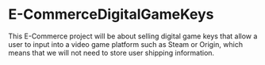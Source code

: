 # E-CommerceDigitalGameKeys
This E-Commerce project will be about selling digital game keys that allow a user to input into a video game platform such as Steam or Origin, which means that we will not need to store user shipping information.
